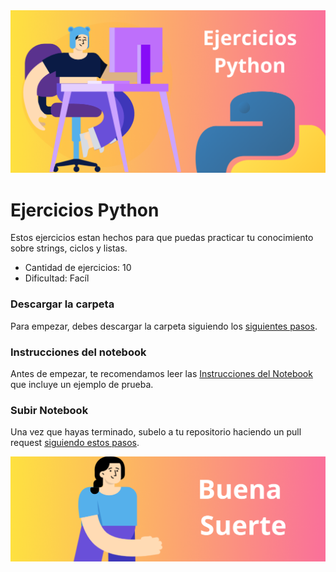 <img src='./assets/Titular.png'>

# Ejercicios Python

Estos ejercicios estan hechos para que puedas practicar tu conocimiento sobre strings, ciclos y listas.

* Cantidad de ejercicios: 10
* Dificultad: Facíl

### Descargar la carpeta

Para empezar, debes descargar la carpeta siguiendo los <a href='download.md'>siguientes pasos</a>.

### Instrucciones del notebook
Antes de empezar, te recomendamos leer las <a href='instructions.md'>Instrucciones del Notebook</a> que incluye un ejemplo de prueba. 

### Subir Notebook
Una vez que hayas terminado, subelo a tu repositorio haciendo un pull request <a href='pullrequest.md'>siguiendo  estos pasos</a>.

<img src='./assets/Footer.png'>

